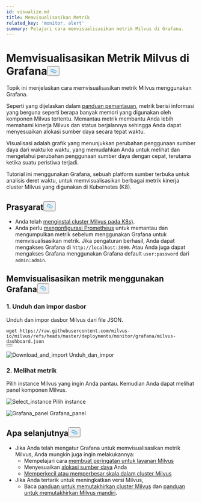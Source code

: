 ```yaml
---
id: visualize.md
title: Memvisualisasikan Metrik
related_key: 'monitor, alert'
summary: Pelajari cara memvisualisasikan metrik Milvus di Grafana.
---
```

<h1 id="Visualize-Milvus-Metrics-in-Grafana" class="common-anchor-header">Memvisualisasikan Metrik Milvus di Grafana<button data-href="#Visualize-Milvus-Metrics-in-Grafana" class="anchor-icon" translate="no">
      <svg translate="no"
        aria-hidden="true"
        focusable="false"
        height="20"
        version="1.1"
        viewBox="0 0 16 16"
        width="16"
      >
        <path
          fill="#0092E4"
          fill-rule="evenodd"
          d="M4 9h1v1H4c-1.5 0-3-1.69-3-3.5S2.55 3 4 3h4c1.45 0 3 1.69 3 3.5 0 1.41-.91 2.72-2 3.25V8.59c.58-.45 1-1.27 1-2.09C10 5.22 8.98 4 8 4H4c-.98 0-2 1.22-2 2.5S3 9 4 9zm9-3h-1v1h1c1 0 2 1.22 2 2.5S13.98 12 13 12H9c-.98 0-2-1.22-2-2.5 0-.83.42-1.64 1-2.09V6.25c-1.09.53-2 1.84-2 3.25C6 11.31 7.55 13 9 13h4c1.45 0 3-1.69 3-3.5S14.5 6 13 6z"
        ></path>
      </svg>
    </button></h1><p>Topik ini menjelaskan cara memvisualisasikan metrik Milvus menggunakan Grafana.</p>
<p>Seperti yang dijelaskan dalam <a href="/docs/id/monitor.md">panduan pemantauan</a>, metrik berisi informasi yang berguna seperti berapa banyak memori yang digunakan oleh komponen Milvus tertentu. Memantau metrik membantu Anda lebih memahami kinerja Milvus dan status berjalannya sehingga Anda dapat menyesuaikan alokasi sumber daya secara tepat waktu.</p>
<p>Visualisasi adalah grafik yang menunjukkan perubahan penggunaan sumber daya dari waktu ke waktu, yang memudahkan Anda untuk melihat dan mengetahui perubahan penggunaan sumber daya dengan cepat, terutama ketika suatu peristiwa terjadi.</p>
<p>Tutorial ini menggunakan Grafana, sebuah platform sumber terbuka untuk analisis deret waktu, untuk memvisualisasikan berbagai metrik kinerja cluster Milvus yang digunakan di Kubernetes (K8).</p>
<h2 id="Prerequisites" class="common-anchor-header">Prasyarat<button data-href="#Prerequisites" class="anchor-icon" translate="no">
      <svg translate="no"
        aria-hidden="true"
        focusable="false"
        height="20"
        version="1.1"
        viewBox="0 0 16 16"
        width="16"
      >
        <path
          fill="#0092E4"
          fill-rule="evenodd"
          d="M4 9h1v1H4c-1.5 0-3-1.69-3-3.5S2.55 3 4 3h4c1.45 0 3 1.69 3 3.5 0 1.41-.91 2.72-2 3.25V8.59c.58-.45 1-1.27 1-2.09C10 5.22 8.98 4 8 4H4c-.98 0-2 1.22-2 2.5S3 9 4 9zm9-3h-1v1h1c1 0 2 1.22 2 2.5S13.98 12 13 12H9c-.98 0-2-1.22-2-2.5 0-.83.42-1.64 1-2.09V6.25c-1.09.53-2 1.84-2 3.25C6 11.31 7.55 13 9 13h4c1.45 0 3-1.69 3-3.5S14.5 6 13 6z"
        ></path>
      </svg>
    </button></h2><ul>
<li>Anda telah <a href="/docs/id/install_cluster-helm.md">menginstal cluster Milvus pada K8s)</a>.</li>
<li>Anda perlu <a href="/docs/id/monitor.md">mengonfigurasi Prometheus</a> untuk memantau dan mengumpulkan metrik sebelum menggunakan Grafana untuk memvisualisasikan metrik. Jika pengaturan berhasil, Anda dapat mengakses Grafana di <code translate="no">http://localhost:3000</code>. Atau Anda juga dapat mengakses Grafana menggunakan Grafana default <code translate="no">user:password</code> dari <code translate="no">admin:admin</code>.</li>
</ul>
<h2 id="Visualize-metrics-using-Grafana" class="common-anchor-header">Memvisualisasikan metrik menggunakan Grafana<button data-href="#Visualize-metrics-using-Grafana" class="anchor-icon" translate="no">
      <svg translate="no"
        aria-hidden="true"
        focusable="false"
        height="20"
        version="1.1"
        viewBox="0 0 16 16"
        width="16"
      >
        <path
          fill="#0092E4"
          fill-rule="evenodd"
          d="M4 9h1v1H4c-1.5 0-3-1.69-3-3.5S2.55 3 4 3h4c1.45 0 3 1.69 3 3.5 0 1.41-.91 2.72-2 3.25V8.59c.58-.45 1-1.27 1-2.09C10 5.22 8.98 4 8 4H4c-.98 0-2 1.22-2 2.5S3 9 4 9zm9-3h-1v1h1c1 0 2 1.22 2 2.5S13.98 12 13 12H9c-.98 0-2-1.22-2-2.5 0-.83.42-1.64 1-2.09V6.25c-1.09.53-2 1.84-2 3.25C6 11.31 7.55 13 9 13h4c1.45 0 3-1.69 3-3.5S14.5 6 13 6z"
        ></path>
      </svg>
    </button></h2><h3 id="1-Download-and-import-dashboard" class="common-anchor-header">1. Unduh dan impor dasbor</h3><p>Unduh dan impor dasbor Milvus dari file JSON.</p>
<pre><code translate="no"><span class="hljs-attribute">wget</span> https://raw.githubusercontent.com/milvus-io/milvus/refs/heads/master/deployments/monitor/grafana/milvus-dashboard.json
<button class="copy-code-btn"></button></code></pre>
<p>
  
   <span class="img-wrapper"> <img translate="no" src="/docs/v2.6.x/assets/import_dashboard.png" alt="Download_and_import" class="doc-image" id="download_and_import" />
   </span> <span class="img-wrapper"> <span>Unduh_dan_impor</span> </span></p>
<h3 id="2-View-metrics" class="common-anchor-header">2. Melihat metrik</h3><p>Pilih instance Milvus yang ingin Anda pantau. Kemudian Anda dapat melihat panel komponen Milvus.</p>
<p>
  
   <span class="img-wrapper"> <img translate="no" src="/docs/v2.6.x/assets/grafana_select.png" alt="Select_instance" class="doc-image" id="select_instance" />
   </span> <span class="img-wrapper"> <span>Pilih instance</span> </span></p>
<p>
  
   <span class="img-wrapper"> <img translate="no" src="/docs/v2.6.x/assets/grafana_panel.png" alt="Grafana_panel" class="doc-image" id="grafana_panel" />
   </span> <span class="img-wrapper"> <span>Grafana_panel</span> </span></p>
<h2 id="Whats-next" class="common-anchor-header">Apa selanjutnya<button data-href="#Whats-next" class="anchor-icon" translate="no">
      <svg translate="no"
        aria-hidden="true"
        focusable="false"
        height="20"
        version="1.1"
        viewBox="0 0 16 16"
        width="16"
      >
        <path
          fill="#0092E4"
          fill-rule="evenodd"
          d="M4 9h1v1H4c-1.5 0-3-1.69-3-3.5S2.55 3 4 3h4c1.45 0 3 1.69 3 3.5 0 1.41-.91 2.72-2 3.25V8.59c.58-.45 1-1.27 1-2.09C10 5.22 8.98 4 8 4H4c-.98 0-2 1.22-2 2.5S3 9 4 9zm9-3h-1v1h1c1 0 2 1.22 2 2.5S13.98 12 13 12H9c-.98 0-2-1.22-2-2.5 0-.83.42-1.64 1-2.09V6.25c-1.09.53-2 1.84-2 3.25C6 11.31 7.55 13 9 13h4c1.45 0 3-1.69 3-3.5S14.5 6 13 6z"
        ></path>
      </svg>
    </button></h2><ul>
<li>Jika Anda telah mengatur Grafana untuk memvisualisasikan metrik Milvus, Anda mungkin juga ingin melakukannya:<ul>
<li>Mempelajari cara <a href="/docs/id/alert.md">membuat peringatan untuk layanan Milvus</a></li>
<li>Menyesuaikan <a href="/docs/id/allocate.md">alokasi sumber daya</a> Anda</li>
<li><a href="/docs/id/scaleout.md">Memperkecil atau memperbesar skala dalam cluster Milvus</a></li>
</ul></li>
<li>Jika Anda tertarik untuk meningkatkan versi Milvus,<ul>
<li>Baca <a href="/docs/id/upgrade_milvus_cluster-operator.md">panduan untuk memutakhirkan cluster Milvus</a> dan <a href="/docs/id/upgrade_milvus_standalone-operator.md">panduan untuk memutakhirkan Milvus mandiri</a>.</li>
</ul></li>
</ul>

